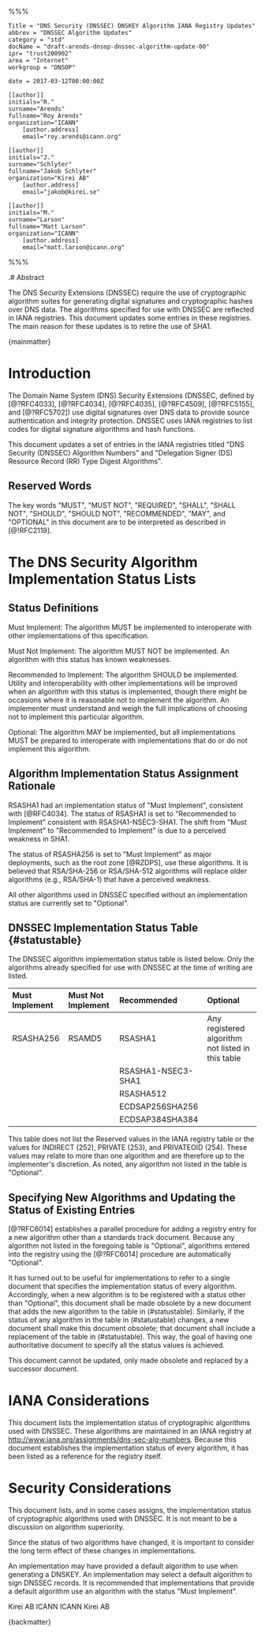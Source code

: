 %%%

    Title = "DNS Security (DNSSEC) DNSKEY Algorithm IANA Registry Updates"
    abbrev = "DNSSEC Algorithm Updates"
    category = "std"
    docName = "draft-arends-dnsop-dnssec-algorithm-update-00"
    ipr= "trust200902"
    area = "Internet"
    workgroup = "DNSOP"
 
    date = 2017-03-12T00:00:00Z
 
    [[author]]
    initials="R."
    surname="Arends"
    fullname="Roy Arends"
    organization="ICANN"
        [author.address]
        email="roy.arends@icann.org"
 
    [[author]]
    initials="J."
    surname="Schlyter"
    fullname="Jakob Schlyter"
    organization="Kirei AB"
        [author.address]
        email="jakob@kirei.se"

    [[author]]
    initials="M."
    surname="Larson"
    fullname="Matt Larson"
    organization="ICANN"
        [author.address]
        email="matt.larson@icann.org"
%%%

.# Abstract

The DNS Security Extensions (DNSSEC) require the use of cryptographic algorithm suites for generating digital signatures and cryptographic hashes over DNS data. The algorithms specified for use with DNSSEC are reflected in IANA registries. This document updates some entries in these registries. The main reason for these updates is to retire the use of SHA1.

{mainmatter}


# Introduction

The Domain Name System (DNS) Security Extensions (DNSSEC, defined by [@?RFC4033], [@?RFC4034], [@?RFC4035], [@?RFC4509], [@?RFC5155], and [@?RFC5702]) use digital signatures over DNS data to provide source authentication and integrity protection. DNSSEC uses IANA registries to list codes for digital signature algorithms and hash functions.

This document updates a set of entries in the IANA registries titled "DNS Security (DNSSEC) Algorithm Numbers" and "Delegation Signer (DS) Resource Record (RR) Type Digest Algorithms".

##  Reserved Words

The key words "MUST", "MUST NOT", "REQUIRED", "SHALL", "SHALL NOT", "SHOULD", "SHOULD NOT", "RECOMMENDED", "MAY", and "OPTIONAL" in this document are to be interpreted as described in [@!RFC2119].


# The DNS Security Algorithm Implementation Status Lists

## Status Definitions

Must Implement: The algorithm MUST be implemented to interoperate with other implementations of this specification.

Must Not Implement: The algorithm MUST NOT be implemented. An algorithm with this status has known weaknesses.

Recommended to Implement: The algorithm SHOULD be implemented. Utility and interoperability with other implementations will be improved when an algorithm with this status is implemented, though there might be occasions where it is reasonable not to implement the algorithm. An implementer must understand and weigh the full implications of choosing not to implement this particular algorithm.

Optional: The algorithm MAY be implemented, but all implementations MUST be prepared to interoperate with implementations that do or do not implement this algorithm.


## Algorithm Implementation Status Assignment Rationale

RSASHA1 had an implementation status of "Must Implement", consistent with [@RFC4034]. The status of RSASHA1 is set to "Recommended to Implement" consistent with RSASHA1-NSEC3-SHA1. The shift from "Must Implement" to "Recommended to Implement" is due to a perceived weakness in SHA1.

The status of RSASHA256 is set to "Must Implement" as major deployments, such as the root zone [@RZDPS], use these algorithms. It is believed that RSA/SHA-256 or RSA/SHA-512 algorithms will replace older algorithms (e.g., RSA/SHA-1) that have a perceived weakness.

All other algorithms used in DNSSEC specified without an implementation status are currently set to "Optional".

## DNSSEC Implementation Status Table {#statustable}

The DNSSEC algorithm implementation status table is listed below. Only the algorithms already specified for use with DNSSEC at the time of writing are listed.

| Must Implement | Must Not Implement | Recommended        | Optional
|:---------------|:-------------------|:-------------------|:--------
| RSASHA256      | RSAMD5             | RSASHA1            | Any registered algorithm not listed in this table
|                |                    | RSASHA1-NSEC3-SHA1 |
|                |                    | RSASHA512          |
|                |                    | ECDSAP256SHA256    |
|                |                    | ECDSAP384SHA384    |

This table does not list the Reserved values in the IANA registry table or the values for INDIRECT (252), PRIVATE (253), and PRIVATEOID (254). These values may relate to more than one algorithm and are therefore up to the implementer's discretion. As noted, any algorithm not listed in the table is "Optional". 

## Specifying New Algorithms and Updating the Status of Existing Entries

[@?RFC6014] establishes a parallel procedure for adding a registry entry for a new algorithm other than a standards track document. Because any algorithm not listed in the foregoing table is "Optional", algorithms entered into the registry using the [@?RFC6014] procedure are automatically "Optional".

It has turned out to be useful for implementations to refer to a single document that specifies the implementation status of every algorithm. Accordingly, when a new algorithm is to be registered with a status other than "Optional", this document shall be made obsolete by a new document that adds the new algorithm to the table in (#statustable). Similarly, if the status of any algorithm in the table in (#statustable) changes, a new document shall make this document obsolete; that document shall include a replacement of the table in (#statustable). This way, the goal of having one authoritative document to specify all the status values is achieved.

This document cannot be updated, only made obsolete and replaced by a successor document.


# IANA Considerations

This document lists the implementation status of cryptographic algorithms used with DNSSEC. These algorithms are maintained in an IANA registry at <http://www.iana.org/assignments/dns-sec-alg-numbers>. Because this document establishes the implementation status of every algorithm, it has been listed as a reference for the registry itself.


# Security Considerations

This document lists, and in some cases assigns, the implementation status of cryptographic algorithms used with DNSSEC. It is not meant to be a discussion on algorithm superiority.

Since the status of two algorithms have changed, it is important to consider the long term effect of these changes in implementations.

An implementation may have provided a default algorithm to use when generating a DNSKEY. An implementation may select a default algorithm to sign DNSSEC records. It is recommended that implementations that provide a default algorithm use an algorithm with the status "Must Implement".


<reference anchor="RZDPS" target="https://www.iana.org/dnssec/icann-dps.txt">
  <front>
    <title abbrev="Root Zone KSK Operator DPS">DNSSEC Practice Statement for the Root Zone KSK Operator</title>
    <author fullname="Fredrik Ljunggren" initials="F." surname="Ljunggren">
      <organization>Kirei AB</organization>
    </author>
    <author fullname="Tomofumi Okubo" initials="T." surname="Okubo">
      <organization>ICANN</organization>
    </author>
    <author fullname="Richard Lamb" initials="R." surname="Lamb">
      <organization>ICANN</organization>
    </author>
    <author fullname="Jakob Schlyter" initials="J." surname="Schlyter">
      <organization>Kirei AB</organization>
    </author>
    <date month="October" year="2010" />
  </front>
</reference>

{backmatter}
